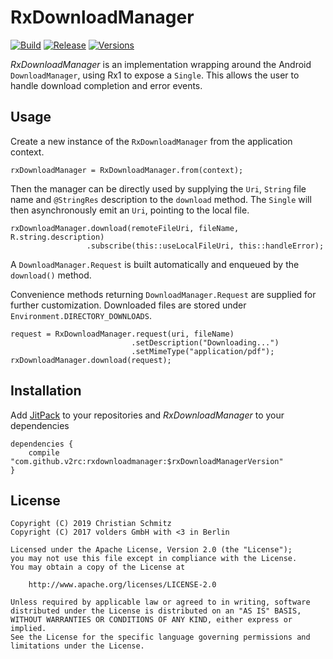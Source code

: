 RxDownloadManager
=================
[![Build][1]][2]
[![Release][3]][4]
[![Versions][7]][8]

*RxDownloadManager* is an implementation wrapping around the Android
`DownloadManager`, using Rx1 to expose a `Single`. This allows the user 
to handle download completion and error events.


Usage
-----

Create a new instance of the `RxDownloadManager` from the application context.

    rxDownloadManager = RxDownloadManager.from(context);

Then the manager can be directly used by supplying the `Uri`, `String` file name
and `@StringRes` description to the `download` method.
The `Single` will then asynchronously emit an `Uri`, pointing to the local file.

    rxDownloadManager.download(remoteFileUri, fileName, R.string.description)
                     .subscribe(this::useLocalFileUri, this::handleError);

A `DownloadManager.Request` is built automatically and enqueued by the `download()` 
method. 

Convenience methods returning `DownloadManager.Request` are supplied for
further customization. Downloaded files are stored under `Environment.DIRECTORY_DOWNLOADS`.

    request = RxDownloadManager.request(uri, fileName)
                               .setDescription("Downloading...")
                               .setMimeType("application/pdf");
    rxDownloadManager.download(request);


Installation
------------

Add [JitPack][4] to your repositories and *RxDownloadManager* to your dependencies

    dependencies {
        compile "com.github.v2rc:rxdownloadmanager:$rxDownloadManagerVersion"
    }


License
-------

    Copyright (C) 2019 Christian Schmitz
    Copyright (C) 2017 volders GmbH with <3 in Berlin

    Licensed under the Apache License, Version 2.0 (the "License");
    you may not use this file except in compliance with the License.
    You may obtain a copy of the License at

        http://www.apache.org/licenses/LICENSE-2.0

    Unless required by applicable law or agreed to in writing, software
    distributed under the License is distributed on an "AS IS" BASIS,
    WITHOUT WARRANTIES OR CONDITIONS OF ANY KIND, either express or implied.
    See the License for the specific language governing permissions and
    limitations under the License.


  [1]: https://travis-ci.org/v2rc/RxDownloadManager.svg?branch=legacy
  [2]: https://travis-ci.org/v2rc/RxDownloadManager
  [3]: https://jitpack.io/v/v2rc/rxdownloadmanager.svg
  [4]: https://jitpack.io/#v2rc/rxdownloadmanager
  [7]: https://asapi.herokuapp.com/com.github.v2rc/rxdownloadmanager/1.+@svg
  [8]: https://asapi.herokuapp.com/com.github.v2rc/rxdownloadmanager/1.+
